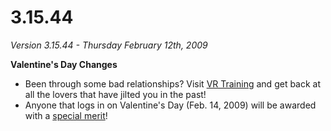# 3.15.44

_Version 3.15.44 - Thursday February 12th, 2009_

<b>Valentine's Day Changes</b>

- Been through some bad relationships? Visit
  [VR Training](../locations/VR_Training.md) and get back at all the lovers that
  have jilted you in the past!
- Anyone that logs in on Valentine's Day (Feb. 14, 2009) will be awarded with a
  [special merit](../merits/Ball_&_Chain.md)!
